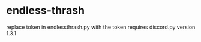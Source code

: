# endless-thrash
replace token in endlessthrash.py with the token
requires discord.py version 1.3.1
